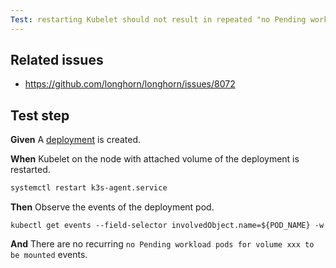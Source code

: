 ```yaml
---
Test: restarting Kubelet should not result in repeated "no Pending workload pods ..." event for the workload pod.
---
```


## Related issues

- https://github.com/longhorn/longhorn/issues/8072

## Test step

**Given** A [deployment](https://github.com/longhorn/longhorn/blob/master/examples/deployment.yaml) is created.

**When** Kubelet on the node with attached volume of the deployment is restarted.
```bash
systemctl restart k3s-agent.service
```

**Then** Observe the events of the deployment pod.
```
kubectl get events --field-selector involvedObject.name=${POD_NAME} -w
```
**And** There are no recurring `no Pending workload pods for volume xxx to be mounted` events.
